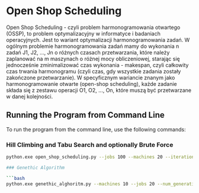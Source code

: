 # Open Shop Scheduling

Open Shop Scheduling - czyli problem harmonogramowania otwartego (OSSP), to problem optymalizacyjny w informatyce i badaniach operacyjnych. Jest to wariant optymalizacji harmonogramowania zadań. W ogólnym problemie harmonogramowania zadań mamy do wykonania n zadań J1, J2, ..., Jn o różnych czasach przetwarzania, które należy zaplanować na m maszynach o różnej mocy obliczeniowej, starając się jednocześnie zminimalizować czas wykonania - makespan, czyli całkowity czas trwania harmonogramu (czyli czas, gdy wszystkie zadania zostały zakończone przetwarzanie). W specyficznym wariancie znanym jako harmonogramowanie otwarte (open-shop scheduling), każde zadanie składa się z zestawu operacji O1, O2, ..., On, które muszą być przetwarzane w danej kolejności.

## Running the Program from Command Line

To run the program from the command line, use the following commands:

### Hill Climbing and Tabu Search and optionally Brute Force

```bash
python.exe open_shop_scheduling.py --jobs 100 --machines 20 --iterations 10000 --tabu_size 200 --brute_force True

### Genethic Algorithm

```bash
python.exe genethic_alghoritm.py --machines 10 --jobs 20 --num_generations 100
